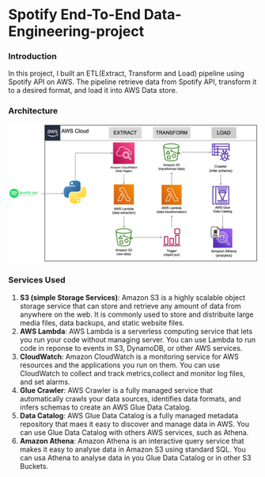 # Spotify End-To-End Data-Engineering-project

### Introduction
In this project, I built an ETL(Extract, Transform and Load) pipeline using Spotify API on AWS. The pipeline retrieve data from Spotify API, transform it to a desired format, and load it into AWS Data store.

### Architecture
![Architecture Diagram](https://github.com/Douglasjr14/Spotify_end-to-end-data-engineering-project/blob/main/diagram.png)
 
### Services Used
1. **S3 (simple Storage Services)**: Amazon S3 is a highly scalable object storage service that can store and retrieve any amount of data from anywhere on the web. It is commonly used to store and distribuite large media files, data backups, and static website files.
2. **AWS Lambda**: AWS Lambda is a serverless computing service that lets you run your code without managing server. You can use Lambda to run code in reponse to events in S3, DynamoDB, or other AWS services.
3. **CloudWatch**: Amazon CloudWatch is a monitoring service for AWS resources and the applications you run on them. You can use CloudWatch to collect and track metrics,collect and monitor log files, and set alarms.
4. **Glue Crawler**: AWS Crawler is a fully managed service that automatically crawls your data sources, identifies data formats, and infers schemas to create an AWS Glue Data Catalog.
5. **Data Catalog**: AWS Glue Data Catalog is a fully managed metadata repository that maes it easy to discover and manage data in AWS. You can use Glue Data Catalog with others AWS services, such as Athena.
6. **Amazon Athena**: Amazon Athena is an interactive query service that makes it easy to analyse data in Amazon S3 using standard SQL. You can usa Athena to analyse data in you Glue Data Catalog or in other S3 Buckets.
